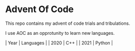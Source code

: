 
<h1> Advent Of Code</h1>

This repo contains my advent of code trials and tribulations. 

I use AOC as an opprotunity to learn new languages.

| Year | Languages |
| 2020 | C++ |
| 2021 | Python |
